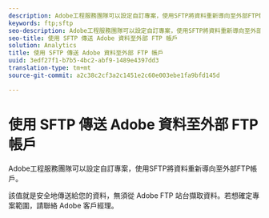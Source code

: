 ```yaml
---
description: Adobe工程服務團隊可以設定自訂專案，使用SFTP將資料重新導向至外部FTP帳戶。
keywords: ftp;sftp
seo-description: Adobe工程服務團隊可以設定自訂專案，使用SFTP將資料重新導向至外部FTP帳戶。
seo-title: 使用 SFTP 傳送 Adobe 資料至外部 FTP 帳戶
solution: Analytics
title: 使用 SFTP 傳送 Adobe 資料至外部 FTP 帳戶
uuid: 3edf27f1-b7b5-4bc2-abf9-1489e4397dd3
translation-type: tm+mt
source-git-commit: a2c38c2cf3a2c1451e2c60e003ebe1fa9bfd145d

---
```



# 使用 SFTP 傳送 Adobe 資料至外部 FTP 帳戶

Adobe工程服務團隊可以設定自訂專案，使用SFTP將資料重新導向至外部FTP帳戶。

該值就是安全地傳送給您的資料，無須從 Adobe FTP 站台擷取資料。若想確定專案範圍，請聯絡 Adobe 客戶經理。
